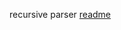 recursive parser [readme](https://gitlab.com/sashasashasasha151/syntactics-parsers/blob/master/recursive-parser/src/README.md)